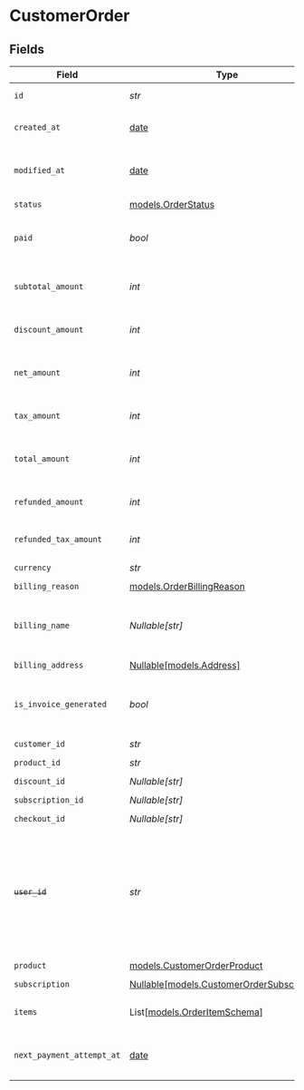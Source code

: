 # CustomerOrder


## Fields

| Field                                                                                                                   | Type                                                                                                                    | Required                                                                                                                | Description                                                                                                             | Example                                                                                                                 |
| ----------------------------------------------------------------------------------------------------------------------- | ----------------------------------------------------------------------------------------------------------------------- | ----------------------------------------------------------------------------------------------------------------------- | ----------------------------------------------------------------------------------------------------------------------- | ----------------------------------------------------------------------------------------------------------------------- |
| `id`                                                                                                                    | *str*                                                                                                                   | :heavy_check_mark:                                                                                                      | The ID of the object.                                                                                                   |                                                                                                                         |
| `created_at`                                                                                                            | [date](https://docs.python.org/3/library/datetime.html#date-objects)                                                    | :heavy_check_mark:                                                                                                      | Creation timestamp of the object.                                                                                       |                                                                                                                         |
| `modified_at`                                                                                                           | [date](https://docs.python.org/3/library/datetime.html#date-objects)                                                    | :heavy_check_mark:                                                                                                      | Last modification timestamp of the object.                                                                              |                                                                                                                         |
| `status`                                                                                                                | [models.OrderStatus](../models/orderstatus.md)                                                                          | :heavy_check_mark:                                                                                                      | N/A                                                                                                                     |                                                                                                                         |
| `paid`                                                                                                                  | *bool*                                                                                                                  | :heavy_check_mark:                                                                                                      | Whether the order has been paid for.                                                                                    | true                                                                                                                    |
| `subtotal_amount`                                                                                                       | *int*                                                                                                                   | :heavy_check_mark:                                                                                                      | Amount in cents, before discounts and taxes.                                                                            |                                                                                                                         |
| `discount_amount`                                                                                                       | *int*                                                                                                                   | :heavy_check_mark:                                                                                                      | Discount amount in cents.                                                                                               |                                                                                                                         |
| `net_amount`                                                                                                            | *int*                                                                                                                   | :heavy_check_mark:                                                                                                      | Amount in cents, after discounts but before taxes.                                                                      |                                                                                                                         |
| `tax_amount`                                                                                                            | *int*                                                                                                                   | :heavy_check_mark:                                                                                                      | Sales tax amount in cents.                                                                                              |                                                                                                                         |
| `total_amount`                                                                                                          | *int*                                                                                                                   | :heavy_check_mark:                                                                                                      | Amount in cents, after discounts and taxes.                                                                             |                                                                                                                         |
| `refunded_amount`                                                                                                       | *int*                                                                                                                   | :heavy_check_mark:                                                                                                      | Amount refunded in cents.                                                                                               |                                                                                                                         |
| `refunded_tax_amount`                                                                                                   | *int*                                                                                                                   | :heavy_check_mark:                                                                                                      | Sales tax refunded in cents.                                                                                            |                                                                                                                         |
| `currency`                                                                                                              | *str*                                                                                                                   | :heavy_check_mark:                                                                                                      | N/A                                                                                                                     |                                                                                                                         |
| `billing_reason`                                                                                                        | [models.OrderBillingReason](../models/orderbillingreason.md)                                                            | :heavy_check_mark:                                                                                                      | N/A                                                                                                                     |                                                                                                                         |
| `billing_name`                                                                                                          | *Nullable[str]*                                                                                                         | :heavy_check_mark:                                                                                                      | The name of the customer that should appear on the invoice.                                                             |                                                                                                                         |
| `billing_address`                                                                                                       | [Nullable[models.Address]](../models/address.md)                                                                        | :heavy_check_mark:                                                                                                      | N/A                                                                                                                     |                                                                                                                         |
| `is_invoice_generated`                                                                                                  | *bool*                                                                                                                  | :heavy_check_mark:                                                                                                      | Whether an invoice has been generated for this order.                                                                   |                                                                                                                         |
| `customer_id`                                                                                                           | *str*                                                                                                                   | :heavy_check_mark:                                                                                                      | N/A                                                                                                                     |                                                                                                                         |
| `product_id`                                                                                                            | *str*                                                                                                                   | :heavy_check_mark:                                                                                                      | N/A                                                                                                                     |                                                                                                                         |
| `discount_id`                                                                                                           | *Nullable[str]*                                                                                                         | :heavy_check_mark:                                                                                                      | N/A                                                                                                                     |                                                                                                                         |
| `subscription_id`                                                                                                       | *Nullable[str]*                                                                                                         | :heavy_check_mark:                                                                                                      | N/A                                                                                                                     |                                                                                                                         |
| `checkout_id`                                                                                                           | *Nullable[str]*                                                                                                         | :heavy_check_mark:                                                                                                      | N/A                                                                                                                     |                                                                                                                         |
| ~~`user_id`~~                                                                                                           | *str*                                                                                                                   | :heavy_check_mark:                                                                                                      | : warning: ** DEPRECATED **: This will be removed in a future release, please migrate away from it as soon as possible. |                                                                                                                         |
| `product`                                                                                                               | [models.CustomerOrderProduct](../models/customerorderproduct.md)                                                        | :heavy_check_mark:                                                                                                      | N/A                                                                                                                     |                                                                                                                         |
| `subscription`                                                                                                          | [Nullable[models.CustomerOrderSubscription]](../models/customerordersubscription.md)                                    | :heavy_check_mark:                                                                                                      | N/A                                                                                                                     |                                                                                                                         |
| `items`                                                                                                                 | List[[models.OrderItemSchema](../models/orderitemschema.md)]                                                            | :heavy_check_mark:                                                                                                      | Line items composing the order.                                                                                         |                                                                                                                         |
| `next_payment_attempt_at`                                                                                               | [date](https://docs.python.org/3/library/datetime.html#date-objects)                                                    | :heavy_minus_sign:                                                                                                      | When the next payment retry is scheduled                                                                                |                                                                                                                         |